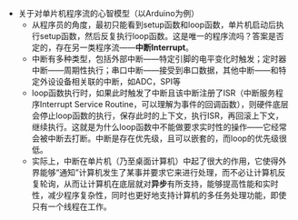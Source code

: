 - 关于对单片机程序流的心智模型（以Arduino为例）
	- 从程序员的角度，最初只能看到setup函数和loop函数，单片机启动后执行setup函数，然后反复执行loop函数。这是唯一的程序流吗？答案是否定的，存在另一类程序流——**中断Interrupt**。
	- 中断有多种类型，包括外部中断——特定引脚的电平变化时触发；定时器中断——周期性执行；串口中断——接受到串口数据，其他中断——和特定外设设备相关联的中断，如ADC，SPI等
	- loop函数执行时，如果此时触发了中断且该中断注册了ISR（中断服务程序Interrupt Service Routine，可以理解为事件的回调函数），则硬件底层会停止loop函数的执行，保存此时的上下文，执行ISR，再回滚上下文，继续执行。这就是为什么loop函数中不能做要求实时性的操作——它经常会被中断去打断。中断是存在优先级，且可以嵌套的，而loop的优先级很低。
	- 实际上，中断在单片机（乃至桌面计算机）中起了很大的作用，它使得外界能够“通知”计算机发生了某事并要求它来进行处理，而不必让计算机反复轮询，从而让计算机在底层就对**异步**有所支持，能够提高性能和实时性，减少程序复杂性，同时也更好地支持计算机的多任务处理功能，即使只有一个线程在工作。